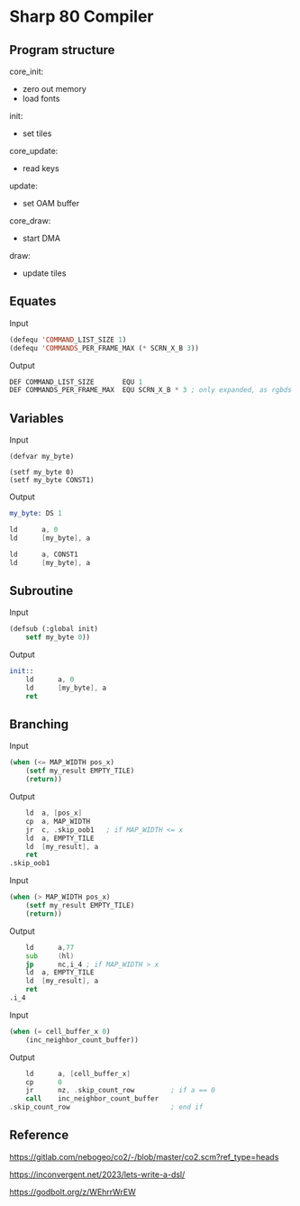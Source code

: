# Sharp 80 Compiler

## Program structure

core_init:

- zero out memory
- load fonts

init:

- set tiles

core_update:

- read keys

update:

- set OAM buffer

core_draw:

- start DMA

draw:

- update tiles

## Equates

Input

```lisp
(defequ 'COMMAND_LIST_SIZE 1)
(defequ 'COMMANDS_PER_FRAME_MAX (* SCRN_X_B 3))

```

Output

```asm
DEF COMMAND_LIST_SIZE       EQU 1
DEF COMMANDS_PER_FRAME_MAX  EQU SCRN_X_B * 3 ; only expanded, as rgbds will compute at compile time

```

## Variables

Input

```[lisp]
(defvar my_byte)

(setf my_byte 0)
(setf my_byte CONST1)
```

Output

```asm
my_byte: DS 1

ld      a, 0
ld      [my_byte], a

ld      a, CONST1
ld      [my_byte], a
```

## Subroutine

Input

```lisp
(defsub (:global init)
    setf my_byte 0))
```

Output

```asm
init::
    ld      a, 0
    ld      [my_byte], a
    ret
```

## Branching

Input

```lisp
(when (<= MAP_WIDTH pos_x)
    (setf my_result EMPTY_TILE)  
    (return))
```

Output

```asm
    ld  a, [pos_x]
    cp  a, MAP_WIDTH
    jr  c, .skip_oob1   ; if MAP_WIDTH <= x
    ld  a, EMPTY_TILE
    ld  [my_result], a  
    ret
.skip_oob1                  
```

Input

```lisp
(when (> MAP_WIDTH pos_x)
    (setf my_result EMPTY_TILE)
    (return))
```

Output

```asm
    ld      a,77
    sub     (hl)
    jp      nc,i_4 ; if MAP_WIDTH > x
    ld  a, EMPTY_TILE
    ld  [my_result], a
    ret
.i_4
```

Input

```lisp
(when (= cell_buffer_x 0)
    (inc_neighbor_count_buffer))
```

Output

```asm
    ld      a, [cell_buffer_x]
    cp      0
    jr      nz, .skip_count_row         ; if a == 0
    call    inc_neighbor_count_buffer
.skip_count_row                         ; end if
```

## Reference

<https://gitlab.com/nebogeo/co2/-/blob/master/co2.scm?ref_type=heads>

<https://inconvergent.net/2023/lets-write-a-dsl/>

<https://godbolt.org/z/WEhrrWrEW>
